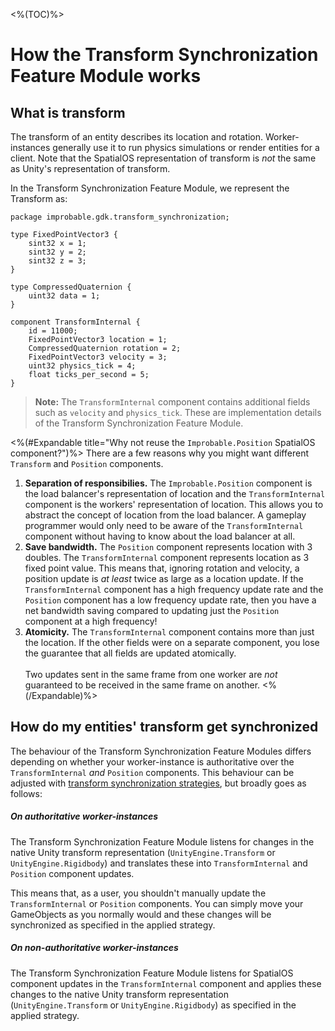 <%(TOC)%>

# How the Transform Synchronization Feature Module works

## What is transform

The transform of an entity describes its location and rotation. Worker-instances generally use it to run physics simulations or render entities for a client. Note that the SpatialOS representation of transform is _not_ the same as Unity's representation of transform.

In the Transform Synchronization Feature Module, we represent the Transform as:

```schemalang
package improbable.gdk.transform_synchronization;

type FixedPointVector3 {
    sint32 x = 1;
    sint32 y = 2;
    sint32 z = 3;
}

type CompressedQuaternion {
    uint32 data = 1;
}

component TransformInternal {
    id = 11000;
    FixedPointVector3 location = 1;
    CompressedQuaternion rotation = 2;
    FixedPointVector3 velocity = 3;
    uint32 physics_tick = 4;
    float ticks_per_second = 5;
}
```

> **Note:** The `TransformInternal` component contains additional fields such as `velocity` and `physics_tick`. These are implementation details of the Transform Synchronization Feature Module.

<%(#Expandable title="Why not reuse the <code>Improbable.Position</code> SpatialOS component?")%>
There are a few reasons why you might want different `Transform` and `Position` components.

1. **Separation of responsibilies.** The `Improbable.Position` component is the load balancer's representation of location and the `TransformInternal` component is the workers' representation of location. This allows you to abstract the concept of location from the load balancer. A gameplay programmer would only need to be aware of the `TransformInternal` component without having to know about the load balancer at all.
2. **Save bandwidth.** The `Position` component represents location with 3 doubles. The `TransformInternal` component represents location as 3 fixed point value. This means that, ignoring rotation and velocity, a position update is _at least_ twice as large as a location update. If the `TransformInternal` component has a high frequency update rate and the `Position` component has a low frequency update rate, then you have a net bandwidth saving compared to updating just the `Position` component at a high frequency!
3. **Atomicity.** The `TransformInternal` component contains more than just the location. If the other fields were on a separate component, you lose the guarantee that all fields are updated atomically.<br/><br/>Two updates sent in the same frame from one worker are _not_ guaranteed to be received in the same frame on another.
<%(/Expandable)%>

## How do my entities' transform get synchronized

The behaviour of the Transform Synchronization Feature Modules differs depending on whether your worker-instance is authoritative over the `TransformInternal` _and_ `Position` components. This behaviour can be adjusted with [transform synchronization strategies]({{urlRoot}}/modules/transform-sync/strategies), but broadly goes as follows:

##### On authoritative worker-instances

The Transform Synchronization Feature Module listens for changes in the native Unity transform representation (`UnityEngine.Transform` or `UnityEngine.Rigidbody`) and translates these into `TransformInternal` and `Position` component updates.

This means that, as a user, you shouldn't manually update the `TransformInternal` or `Position` components. You can simply move your GameObjects as you normally would and these changes will be synchronized as specified in the applied strategy.

##### On non-authoritative worker-instances

The Transform Synchronization Feature Module listens for SpatialOS component updates in the `TransformInternal` component and applies these changes to the native Unity transform representation (`UnityEngine.Transform` or `UnityEngine.Rigidbody`) as specified in the applied strategy.
